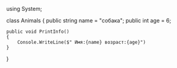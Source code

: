 using System;

class Animals
{
    public string name = "собака";
    public int age = 6;

    public void PrintInfo()
    {
        Console.WriteLine($" Имя:{name} возраст:{age}")
    }
}

